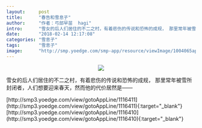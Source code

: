 ```yaml
---
layout:     post
title:      "春告和雪息子"
author:     "作者：弓部早苗  hagi"
intro:      "雪女的后人们居住的不二之村，有着悲伤的传说和恐怖的成规， 那里常年被雪所封闭者，人们想要迎来春天，然而他的代价居然是——"
date:       "2018-02-14 12:17:08"
categories: "雪息子"
tags:       "雪息子"
image:      "http://smp.yoedge.com/smp-app/resource/viewImage/1004065appline.png"
---
```

<div style="text-align: center">
<p><img src="http://smp.yoedge.com/smp-app/resource/viewImage/1004065appline.png"/></p>
</div>
<p class="post-meta">
<span>雪女的后人们居住的不二之村，有着悲伤的传说和恐怖的成规， 那里常年被雪所封闭者，人们想要迎来春天，然而他的代价居然是——</span>
</p>
[http://smp3.yoedge.com/view/gotoAppLine/1116411](http://smp3.yoedge.com/view/gotoAppLine/1116411){:target="_blank"}
[http://smp3.yoedge.com/view/gotoAppLine/1116410](http://smp3.yoedge.com/view/gotoAppLine/1116410){:target="_blank"}


